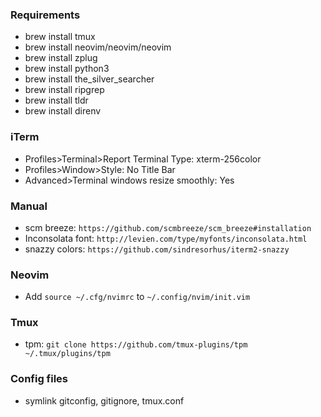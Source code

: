 ### Requirements
- brew install tmux
- brew install neovim/neovim/neovim
- brew install zplug
- brew install python3
- brew install the_silver_searcher
- brew install ripgrep
- brew install tldr
- brew install direnv

### iTerm
- Profiles>Terminal>Report Terminal Type: xterm-256color
- Profiles>Window>Style: No Title Bar
- Advanced>Terminal windows resize smoothly: Yes

### Manual
- scm breeze: `https://github.com/scmbreeze/scm_breeze#installation`
- Inconsolata font: `http://levien.com/type/myfonts/inconsolata.html`
- snazzy colors: `https://github.com/sindresorhus/iterm2-snazzy`

### Neovim
- Add `source ~/.cfg/nvimrc` to `~/.config/nvim/init.vim`

### Tmux
- tpm: `git clone https://github.com/tmux-plugins/tpm ~/.tmux/plugins/tpm`

### Config files
- symlink gitconfig, gitignore, tmux.conf
